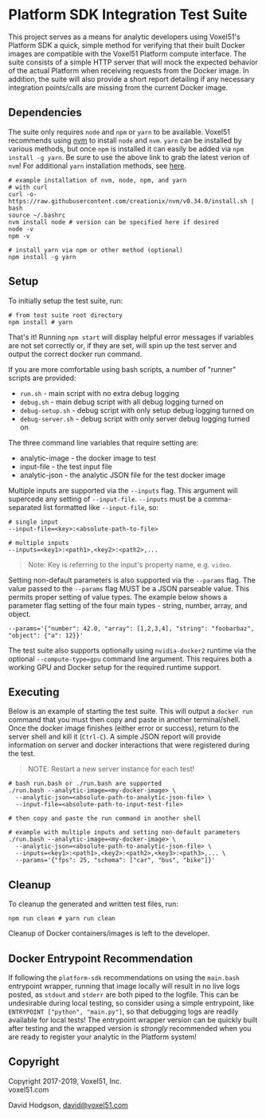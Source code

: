 # Platform SDK Integration Test Suite

This project serves as a means for analytic developers using
Voxel51's Platform SDK a quick, simple method for verifying that
their built Docker images are compatible with the Voxel51 Platform
compute interface. The suite consists of a simple HTTP server that will
mock the expected behavior of the actual Platform when receiving
requests from the Docker image. In addition, the suite will also provide
a short report detailing if any necessary integration points/calls are
missing from the current Docker image.


## Dependencies

The suite only requires `node` and `npm` or `yarn` to be available. Voxel51
recommends using [nvm](https://github.com/creationix/nvm)
to install `node` and `nvm`. `yarn` can be installed by various methods, but
once `npm` is installed it can easily be added via `npm install -g yarn`. Be
sure to use the above link to grab the latest verion of `nvm`! For additional
`yarn` installation methods, see
[here](https://yarnpkg.com/en/docs/install#debian-stable).

```shell
# example installation of nvm, node, npm, and yarn
# with curl
curl -o- https://raw.githubusercontent.com/creationix/nvm/v0.34.0/install.sh | bash
source ~/.bashrc
nvm install node # version can be specified here if desired
node -v
npm -v

# install yarn via npm or other method (optional)
npm install -g yarn
```


## Setup

To initially setup the test suite, run:

```shell
# from test suite root directory
npm install # yarn
```


That's it! Running `npm start` will display helpful error messages
if variables are not set correctly or, if they are set, will
spin up the test server and output the correct docker run command.

If you are more comfortable using bash scripts, a number of "runner"
scripts are provided:

- `run.sh` - main script with no extra debug logging
- `debug.sh` - main debug script with all debug logging turned on
- `debug-setup.sh` - debug script with only setup debug logging turned on
- `debug-server.sh` - debug script with only server debug logging turned on

The three command line variables that require setting are:

- analytic-image - the docker image to test
- input-file - the test input file
- analytic-json - the analytic JSON file for the test docker image

Multiple inputs are supported via the `--inputs` flag. This argument
will supercede any setting of `--input-file`. `--inputs` must be a
comma-separated list formatted like `--input-file`, so:

```
# single input
--input-file=<key>:<absolute-path-to-file>

# multiple inputs
--inputs=<key1>:<path1>,<key2>:<path2>,...
```

> Note: Key is referring to the input's property name, e.g. `video`.

Setting non-default parameters is also supported via the `--params` flag.
The value passed to the `--params` flag MUST be a JSON parseable value. This
permits proper setting of value types. The example below shows a parameter
flag setting of the four main types - string, number, array, and object.

```
--params='{"number": 42.0, "array": [1,2,3,4], "string": "foobarbaz", "object": {"a": 12}}'
```

The test suite also supports optionally using `nvidia-docker2` runtime
via the optional `--compute-type=gpu` command line argument. This
requires both a working GPU and Docker setup for the required runtime support.


## Executing

Below is an example of starting the test suite. This will output a `docker run`
command that you must then copy and paste in another terminal/shell.
Once the docker image finishes (either error or success), return to the
server shell and kill it (`Ctrl-C`). A simple JSON report will
provide information on server and docker interactions that
were registered during the test.

> NOTE: Restart a new server instance for each test!

```shell
# bash run.bash or ./run.bash are supported
./run.bash --analytic-image=<my-docker-image> \
  --analytic-json=<absolute-path-to-analytic-json-file> \
  --input-file=<absolute-path-to-input-test-file>

# then copy and paste the run command in another shell

# example with multiple inputs and setting non-default parameters
./run.bash --analytic-image=<my-docker-image> \
  --analytic-json=<absolute-path-to-analytic-json-file> \
  --inputs=<key1>:<path1>,<key2>:<path2>,<key3>:<path3>,... \
  --params='{"fps": 25, "schema": ["car", "bus", "bike"]}'
```

## Cleanup

To cleanup the generated and written test files, run:


```
npm run clean # yarn run clean
```

Cleanup of Docker containers/images is left to the developer.


## Docker Entrypoint Recommendation

If following the `platform-sdk` recommendations on using the `main.bash`
entrypoint wrapper, running that image locally will result in no live logs
posted, as `stdout` and `stderr` are both piped to the logfile. This can
be undesirable during local testing, so consider using a simple entrypoint,
like `ENTRYPOINT ["python", "main.py"]`, so that debugging logs are readily
available for local tests! The entrypoint wrapper version can be quickly
built after testing and the wrapped version is *strongly* recommended
when you are ready to register your analytic in the Platform system!


## Copyright

Copyright 2017-2019, Voxel51, Inc.<br>
voxel51.com

David Hodgson, david@voxel51.com
